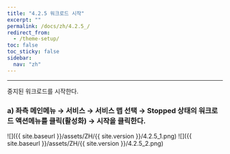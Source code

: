 ```yaml
---
title: "4.2.5 워크로드 시작"
excerpt: ""
permalink: /docs/zh/4.2.5_/
redirect_from:
  - /theme-setup/
toc: false
toc_sticky: false
sidebar:
  nav: "zh"
---
```


---
중지된 워크로드를 시작한다.

### a\) 좌측 메인메뉴 → 서비스 → 서비스 맵 선택 → Stopped 상태의 워크로드 액션메뉴를 클릭\(활성화\) → 시작을 클릭한다.
![]({{ site.baseurl }}/assets/ZH/{{ site.version }}/4.2.5_1.png)
![]({{ site.baseurl }}/assets/ZH/{{ site.version }}/4.2.5_2.png)
